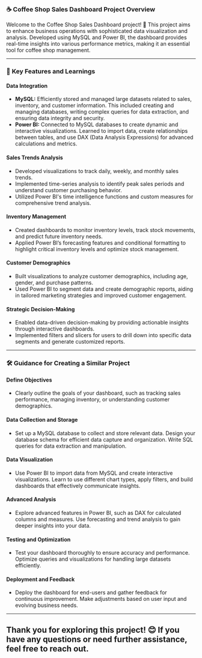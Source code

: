 ### ☕ Coffee Shop Sales Dashboard Project Overview

Welcome to the Coffee Shop Sales Dashboard project! 🎉 This project aims to enhance business operations with sophisticated data visualization and analysis. Developed using MySQL and Power BI, the dashboard provides real-time insights into various performance metrics, making it an essential tool for coffee shop management.

---

### 🚀 **Key Features and Learnings**

#### **Data Integration**

- **MySQL:** Efficiently stored and managed large datasets related to sales, inventory, and customer information. This included creating and managing databases, writing complex queries for data extraction, and ensuring data integrity and security.
- **Power BI:** Connected to MySQL databases to create dynamic and interactive visualizations. Learned to import data, create relationships between tables, and use DAX (Data Analysis Expressions) for advanced calculations and metrics.

#### **Sales Trends Analysis**

- Developed visualizations to track daily, weekly, and monthly sales trends.
- Implemented time-series analysis to identify peak sales periods and understand customer purchasing behavior.
- Utilized Power BI's time intelligence functions and custom measures for comprehensive trend analysis.

#### **Inventory Management**

- Created dashboards to monitor inventory levels, track stock movements, and predict future inventory needs.
- Applied Power BI’s forecasting features and conditional formatting to highlight critical inventory levels and optimize stock management.

#### **Customer Demographics**

- Built visualizations to analyze customer demographics, including age, gender, and purchase patterns.
- Used Power BI to segment data and create demographic reports, aiding in tailored marketing strategies and improved customer engagement.

#### **Strategic Decision-Making**

- Enabled data-driven decision-making by providing actionable insights through interactive dashboards.
- Implemented filters and slicers for users to drill down into specific data segments and generate customized reports.

---

### 🛠️ **Guidance for Creating a Similar Project**

#### **Define Objectives**

- Clearly outline the goals of your dashboard, such as tracking sales performance, managing inventory, or understanding customer demographics.

#### **Data Collection and Storage**

- Set up a MySQL database to collect and store relevant data. Design your database schema for efficient data capture and organization. Write SQL queries for data extraction and manipulation.

#### **Data Visualization**

- Use Power BI to import data from MySQL and create interactive visualizations. Learn to use different chart types, apply filters, and build dashboards that effectively communicate insights.

#### **Advanced Analysis**

- Explore advanced features in Power BI, such as DAX for calculated columns and measures. Use forecasting and trend analysis to gain deeper insights into your data.

#### **Testing and Optimization**

- Test your dashboard thoroughly to ensure accuracy and performance. Optimize queries and visualizations for handling large datasets efficiently.

#### **Deployment and Feedback**

- Deploy the dashboard for end-users and gather feedback for continuous improvement. Make adjustments based on user input and evolving business needs.

---

## Thank you for exploring this project! 😊 If you have any questions or need further assistance, feel free to reach out.
